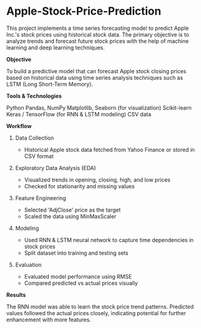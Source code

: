 # Apple-Stock-Price-Prediction
This project implements a time series forecasting model to predict Apple Inc.'s stock prices using historical stock data. The primary objective is to analyze trends and forecast future stock prices with the help of machine learning and deep learning techniques.

**Objective**

To build a predictive model that can forecast Apple stock closing prices based on historical data using time series analysis techniques such as LSTM (Long Short-Term Memory).

**Tools & Technologies**

Python
Pandas, NumPy
Matplotlib, Seaborn (for visualization)
Scikit-learn
Keras / TensorFlow (for RNN & LSTM modeling)
CSV data

**Workflow**

1) Data Collection
    - Historical Apple stock data fetched from Yahoo Finance or stored in CSV format

2) Exploratory Data Analysis (EDA)
    - Visualized trends in opening, closing, high, and low prices
    - Checked for stationarity and missing values

3) Feature Engineering
    - Selected 'AdjClose' price as the target
    - Scaled the data using MinMaxScaler

4) Modeling
    - Used RNN & LSTM neural network to capture time dependencies in stock prices
    - Split dataset into training and testing sets

5) Evaluation
    - Evaluated model performance using RMSE
    - Compared predicted vs actual prices visually

**Results**

The RNN model was able to learn the stock price trend patterns.
Predicted values followed the actual prices closely, indicating potential for further enhancement with more features.
